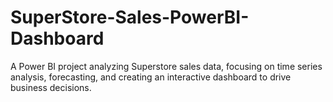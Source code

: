 # SuperStore-Sales-PowerBI-Dashboard
A Power BI project analyzing Superstore sales data, focusing on time series analysis, forecasting, and creating an interactive dashboard to drive business decisions.
